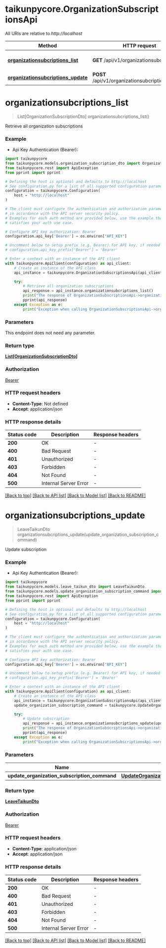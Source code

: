 # taikunpycore.OrganizationSubscriptionsApi

All URIs are relative to *http://localhost*

Method | HTTP request | Description
------------- | ------------- | -------------
[**organizationsubcriptions_list**](OrganizationSubscriptionsApi.md#organizationsubcriptions_list) | **GET** /api/v1/organizationsubcriptions | Retrieve all organization subscriptions
[**organizationsubcriptions_update**](OrganizationSubscriptionsApi.md#organizationsubcriptions_update) | **POST** /api/v1/organizationsubcriptions/update | Update subscription


# **organizationsubcriptions_list**
> List[OrganizationSubscriptionDto] organizationsubcriptions_list()

Retrieve all organization subscriptions

### Example

* Api Key Authentication (Bearer):

```python
import taikunpycore
from taikunpycore.models.organization_subscription_dto import OrganizationSubscriptionDto
from taikunpycore.rest import ApiException
from pprint import pprint

# Defining the host is optional and defaults to http://localhost
# See configuration.py for a list of all supported configuration parameters.
configuration = taikunpycore.Configuration(
    host = "http://localhost"
)

# The client must configure the authentication and authorization parameters
# in accordance with the API server security policy.
# Examples for each auth method are provided below, use the example that
# satisfies your auth use case.

# Configure API key authorization: Bearer
configuration.api_key['Bearer'] = os.environ["API_KEY"]

# Uncomment below to setup prefix (e.g. Bearer) for API key, if needed
# configuration.api_key_prefix['Bearer'] = 'Bearer'

# Enter a context with an instance of the API client
with taikunpycore.ApiClient(configuration) as api_client:
    # Create an instance of the API class
    api_instance = taikunpycore.OrganizationSubscriptionsApi(api_client)

    try:
        # Retrieve all organization subscriptions
        api_response = api_instance.organizationsubcriptions_list()
        print("The response of OrganizationSubscriptionsApi->organizationsubcriptions_list:\n")
        pprint(api_response)
    except Exception as e:
        print("Exception when calling OrganizationSubscriptionsApi->organizationsubcriptions_list: %s\n" % e)
```



### Parameters

This endpoint does not need any parameter.

### Return type

[**List[OrganizationSubscriptionDto]**](OrganizationSubscriptionDto.md)

### Authorization

[Bearer](../README.md#Bearer)

### HTTP request headers

 - **Content-Type**: Not defined
 - **Accept**: application/json

### HTTP response details

| Status code | Description | Response headers |
|-------------|-------------|------------------|
**200** | OK |  -  |
**400** | Bad Request |  -  |
**401** | Unauthorized |  -  |
**403** | Forbidden |  -  |
**404** | Not Found |  -  |
**500** | Internal Server Error |  -  |

[[Back to top]](#) [[Back to API list]](../README.md#documentation-for-api-endpoints) [[Back to Model list]](../README.md#documentation-for-models) [[Back to README]](../README.md)

# **organizationsubcriptions_update**
> LeaveTaikunDto organizationsubcriptions_update(update_organization_subscription_command)

Update subscription

### Example

* Api Key Authentication (Bearer):

```python
import taikunpycore
from taikunpycore.models.leave_taikun_dto import LeaveTaikunDto
from taikunpycore.models.update_organization_subscription_command import UpdateOrganizationSubscriptionCommand
from taikunpycore.rest import ApiException
from pprint import pprint

# Defining the host is optional and defaults to http://localhost
# See configuration.py for a list of all supported configuration parameters.
configuration = taikunpycore.Configuration(
    host = "http://localhost"
)

# The client must configure the authentication and authorization parameters
# in accordance with the API server security policy.
# Examples for each auth method are provided below, use the example that
# satisfies your auth use case.

# Configure API key authorization: Bearer
configuration.api_key['Bearer'] = os.environ["API_KEY"]

# Uncomment below to setup prefix (e.g. Bearer) for API key, if needed
# configuration.api_key_prefix['Bearer'] = 'Bearer'

# Enter a context with an instance of the API client
with taikunpycore.ApiClient(configuration) as api_client:
    # Create an instance of the API class
    api_instance = taikunpycore.OrganizationSubscriptionsApi(api_client)
    update_organization_subscription_command = taikunpycore.UpdateOrganizationSubscriptionCommand() # UpdateOrganizationSubscriptionCommand | 

    try:
        # Update subscription
        api_response = api_instance.organizationsubcriptions_update(update_organization_subscription_command)
        print("The response of OrganizationSubscriptionsApi->organizationsubcriptions_update:\n")
        pprint(api_response)
    except Exception as e:
        print("Exception when calling OrganizationSubscriptionsApi->organizationsubcriptions_update: %s\n" % e)
```



### Parameters


Name | Type | Description  | Notes
------------- | ------------- | ------------- | -------------
 **update_organization_subscription_command** | [**UpdateOrganizationSubscriptionCommand**](UpdateOrganizationSubscriptionCommand.md)|  | 

### Return type

[**LeaveTaikunDto**](LeaveTaikunDto.md)

### Authorization

[Bearer](../README.md#Bearer)

### HTTP request headers

 - **Content-Type**: application/json
 - **Accept**: application/json

### HTTP response details

| Status code | Description | Response headers |
|-------------|-------------|------------------|
**200** | OK |  -  |
**400** | Bad Request |  -  |
**401** | Unauthorized |  -  |
**403** | Forbidden |  -  |
**404** | Not Found |  -  |
**500** | Internal Server Error |  -  |

[[Back to top]](#) [[Back to API list]](../README.md#documentation-for-api-endpoints) [[Back to Model list]](../README.md#documentation-for-models) [[Back to README]](../README.md)


